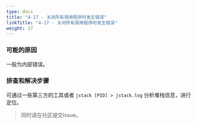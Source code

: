 ```yaml
---
type: docs
title: "4-17 - 关闭所有调用程序时发生错误"
linkTitle: "4-17 - 关闭所有调用程序时发生错误"
weight: 17
---
```


### 可能的原因

一般为内部错误。

### 排查和解决步骤

可通过一些第三方的工具或者 `jstack [PID] > jstack.log` 分析堆栈信息，进行定位。

> 同时请在社区提交Issue。

